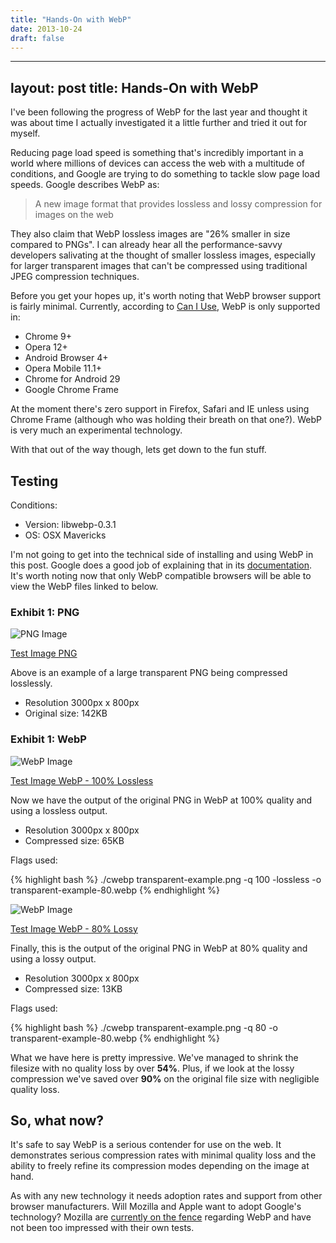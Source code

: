 ```yaml
---
title: "Hands-On with WebP"
date: 2013-10-24
draft: false
---
```


---
layout: post
title: Hands-On with WebP
---

I've been following the progress of WebP for the last year and thought it was about time I actually investigated it a little further and tried it out for myself. 

Reducing page load speed is something that's incredibly important in a world where millions of devices can access the web with a multitude of conditions, and Google are trying to do something to tackle slow page load speeds. Google describes WebP as: 

> A new image format that provides lossless and lossy compression for images on the web

They also claim that WebP lossless images are "26% smaller in size compared to PNGs". I can already hear all the performance-savvy developers salivating at the thought of smaller lossless images, especially for larger transparent images that can't be compressed using traditional JPEG compression techniques.

Before you get your hopes up, it's worth noting that WebP browser support is fairly minimal. Currently, according to [Can I Use](http://caniuse.com/webp), WebP is only supported in:

* Chrome 9+
* Opera 12+
* Android Browser 4+
* Opera Mobile 11.1+
* Chrome for Android 29
* Google Chrome Frame

At the moment there's zero support in Firefox, Safari and IE unless using Chrome Frame (although who was holding their breath on that one?). WebP is very much an experimental technology. 

With that out of the way though, lets get down to the fun stuff.

## Testing

Conditions:

* Version: libwebp-0.3.1
* OS: OSX Mavericks

I'm not going to get into the technical side of installing and using WebP in this post. Google does a good job of explaining that in its [documentation](https://developers.google.com/speed/webp/download). It's worth noting now that only WebP compatible browsers will be able to view the WebP files linked to below.

### Exhibit 1: PNG

<img src="/images/articles/hands-on-webp/transparent-example.png" alt="PNG Image" />

[Test Image PNG](/images/articles/hands-on-webp/transparent-example.png)

Above is an example of a large transparent PNG being compressed losslessly.

* Resolution 3000px x 800px
* Original size: 142KB

### Exhibit 1: WebP

<img src="/images/articles/hands-on-webp/transparent-example.webp" alt="WebP Image" />

[Test Image WebP - 100% Lossless](/images/articles/hands-on-webp/transparent-example.webp)

Now we have the output of the original PNG in WebP at 100% quality and using a lossless output.

* Resolution 3000px x 800px
* Compressed size: 65KB

Flags used:

{% highlight bash %}
./cwebp transparent-example.png -q 100 -lossless -o transparent-example-80.webp
{% endhighlight %}

<img src="/images/articles/hands-on-webp/transparent-example-80.webp" alt="WebP Image" />

[Test Image WebP - 80% Lossy](/images/articles/hands-on-webp/transparent-example-80.webp)

Finally, this is the output of the original PNG in WebP at 80% quality and using a lossy output.

* Resolution 3000px x 800px
* Compressed size: 13KB

Flags used:

{% highlight bash %}
./cwebp transparent-example.png -q 80 -o transparent-example-80.webp
{% endhighlight %}

What we have here is pretty impressive. We've managed to shrink the filesize with no quality loss by over **54%**. Plus, if we look at the lossy compression we've saved over **90%** on the original file size with negligible quality loss.

## So, what now?

It's safe to say WebP is a serious contender for use on the web. It demonstrates serious compression rates with minimal quality loss and the ability to freely refine its compression modes depending on the image at hand.

As with any new technology it needs adoption rates and support from other browser manufacturers. Will Mozilla and Apple want to adopt Google's technology? Mozilla are [currently on the fence](http://news.cnet.com/8301-1023_3-57608064-93/mozilla-unimpressed-with-googles-web-photo-standard/) regarding WebP and have not been too impressed with their own tests. 